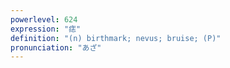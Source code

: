 ```yaml
---
powerlevel: 624
expression: "痣"
definition: "(n) birthmark; nevus; bruise; (P)"
pronunciation: "あざ"
---
```

